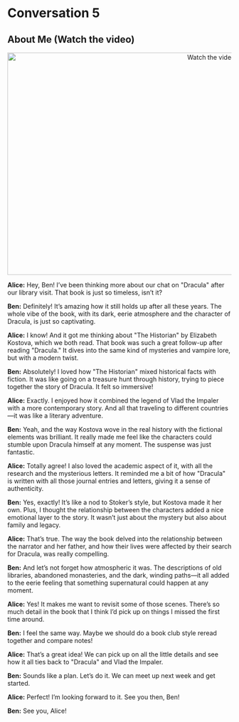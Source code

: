 # Conversation 5

## About Me (Watch the video) 
 <p align="center">
  <a href="https://www.youtube.com/watch?v=FkRjfmuAlmY" target="_blank">
    <img src="https://img.youtube.com/vi/FkRjfmuAlmY/hqdefault.jpg" alt="Watch the video" width="900" height="500">
  </a>
</p>

**Alice:** Hey, Ben! I’ve been thinking more about our chat on "Dracula" after our library visit. That book is just so timeless, isn’t it?

**Ben:** Definitely! It’s amazing how it still holds up after all these years. The whole vibe of the book, with its dark, eerie atmosphere and the character of Dracula, is just so captivating.

**Alice:** I know! And it got me thinking about "The Historian" by Elizabeth Kostova, which we both read. That book was such a great follow-up after reading "Dracula." It dives into the same kind of mysteries and vampire lore, but with a modern twist.

**Ben:** Absolutely! I loved how "The Historian" mixed historical facts with fiction. It was like going on a treasure hunt through history, trying to piece together the story of Dracula. It felt so immersive!

**Alice:** Exactly. I enjoyed how it combined the legend of Vlad the Impaler with a more contemporary story. And all that traveling to different countries—it was like a literary adventure.

**Ben:** Yeah, and the way Kostova wove in the real history with the fictional elements was brilliant. It really made me feel like the characters could stumble upon Dracula himself at any moment. The suspense was just fantastic.

**Alice:** Totally agree! I also loved the academic aspect of it, with all the research and the mysterious letters. It reminded me a bit of how "Dracula" is written with all those journal entries and letters, giving it a sense of authenticity.

**Ben:** Yes, exactly! It’s like a nod to Stoker’s style, but Kostova made it her own. Plus, I thought the relationship between the characters added a nice emotional layer to the story. It wasn’t just about the mystery but also about family and legacy.

**Alice:** That’s true. The way the book delved into the relationship between the narrator and her father, and how their lives were affected by their search for Dracula, was really compelling.

**Ben:** And let’s not forget how atmospheric it was. The descriptions of old libraries, abandoned monasteries, and the dark, winding paths—it all added to the eerie feeling that something supernatural could happen at any moment.

**Alice:** Yes! It makes me want to revisit some of those scenes. There’s so much detail in the book that I think I’d pick up on things I missed the first time around.

**Ben:** I feel the same way. Maybe we should do a book club style reread together and compare notes!

**Alice:** That’s a great idea! We can pick up on all the little details and see how it all ties back to "Dracula" and Vlad the Impaler.

**Ben:** Sounds like a plan. Let’s do it. We can meet up next week and get started. 

**Alice:** Perfect! I’m looking forward to it. See you then, Ben!

**Ben:** See you, Alice!

